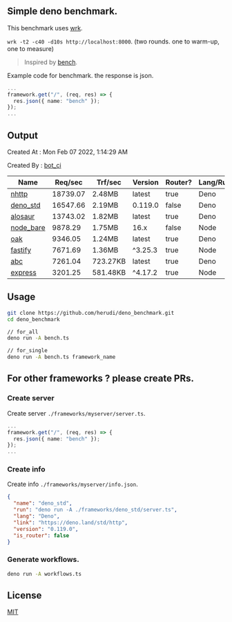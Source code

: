 ## Simple deno benchmark.
This benchmark uses [wrk](https://github.com/wg/wrk).

`wrk -t2 -c40 -d10s http://localhost:8000`. (two rounds. one to warm-up, one to measure)

> Inspired by [bench](https://github.com/denosaurs/bench).

Example code for benchmark. the response is json.
```ts
...
framework.get("/", (req, res) => {
  res.json({ name: "bench" });
});
...
```

## Output
Created At : Mon Feb 07 2022, 1:14:29 AM

Created By : [bot_ci](https://github.com/herudi/deno_benchmarks/commits?author=github-actions%5Bbot%5D)

|Name|Req/sec|Trf/sec|Version|Router?|Lang/Runtime|
|----|----|----|----|----|----|
|[nhttp](https://github.com/nhttp/nhttp)|18739.07|2.48MB|latest|true|Deno|
|[deno_std](https://deno.land/std/http)|16547.66|2.19MB|0.119.0|false|Deno|
|[alosaur](https://github.com/alosaur/alosaur)|13743.02|1.82MB|latest|true|Deno|
|[node_bare](https://nodejs.org)|9878.29|1.75MB|16.x|false|Node|
|[oak](https://github.com/oakserver/oak)|9346.05|1.24MB|latest|true|Deno|
|[fastify](https://github.com/fastify/fastify)|7671.69|1.36MB|^3.25.3|true|Node|
|[abc](https://deno.land/x/abc)|7261.04|723.27KB|latest|true|Deno|
|[express](https://github.com/expressjs/express)|3201.25|581.48KB|^4.17.2|true|Node|


## Usage
```bash
git clone https://github.com/herudi/deno_benchmark.git
cd deno_benchmark

// for_all
deno run -A bench.ts

// for_single
deno run -A bench.ts framework_name
```
## For other frameworks ? please create PRs.
### Create server
Create server `./frameworks/myserver/server.ts`.
```ts
...
framework.get("/", (req, res) => {
  res.json({ name: "bench" });
});
...
```
### Create info
Create info `./frameworks/myserver/info.json`.
```json
{
  "name": "deno_std",
  "run": "deno run -A ./frameworks/deno_std/server.ts",
  "lang": "Deno",
  "link": "https://deno.land/std/http",
  "version": "0.119.0",
  "is_router": false
}
```
### Generate workflows.
```bash
deno run -A workflows.ts
```
## License

[MIT](LICENSE)

